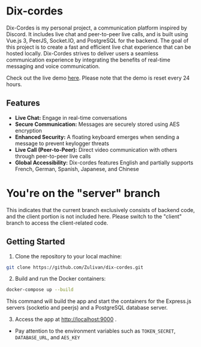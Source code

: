 # Dix-cordes
Dix-Cordes is my personal project, a communication platform inspired by Discord. It includes live chat and peer-to-peer live calls, and is built using Vue.js 3, PeerJS, Socket.IO, and PostgreSQL for the backend.
The goal of this project is to create a fast and efficient live chat experience that can be hosted locally.
Dix-Cordes strives to deliver users a seamless communication experience by integrating the benefits of real-time messaging and voice communication.

Check out the live demo [here](https://dixcordes.julianoouvrard.com/). Please note that the demo is reset every 24 hours.

## Features
- **Live Chat:** Engage in real-time conversations
- **Secure Communication:** Messages are securely stored using AES encryption
- **Enhanced Security:** A floating keyboard emerges when sending a message to prevent keylogger threats
- **Live Call (Peer-to-Peer):** Direct video communication with others through peer-to-peer live calls
- **Global Accessibility:** Dix-cordes features English and partially supports French, German, Spanish, Japanese, and Chinese

# You're on the "server" branch

This indicates that the current branch exclusively consists of backend code, and the client portion is not included here. Please switch to the "client" branch to access the client-related code.

## Getting Started
1. Clone the repository to your local machine:

```bash
git clone https://github.com/Zulivan/dix-cordes.git
```

2. Build and run the Docker containers:

```bash
docker-compose up --build
```

This command will build the app and start the containers for the Express.js servers (socketio and peerjs) and a PostgreSQL database server. 

3. Access the app at [http://localhost:9000]() .

- Pay attention to the environment variables such as `TOKEN_SECRET`, `DATABASE_URL`, and `AES_KEY`
